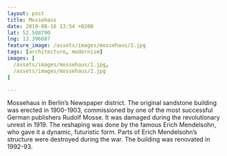 ```yaml
---
layout: post
title: Mossehaus
date: 2019-08-16 13:54 +0200
lat: 52.508790
lng: 13.396687
feature_image: /assets/images/mossehaus/1.jpg
tags: [architecture, modernism]
images: [
  /assets/images/mossehaus/1.jpg,
  /assets/images/mossehaus/2.jpg
]

---
```


Mossehaus in Berlin’s Newspaper district. The original sandstone building was erected in 1900-1903, commissioned by one of the most successful German publishers Rudolf Mosse. It was damaged during the revolutionary unrest in 1919. The reshaping was done by the famous Erich Mendelsohn, who gave it a dynamic, futuristic form. Parts of Erich Mendelsohn’s structure were destroyed during the war. The building was renovated in 1992-93.
